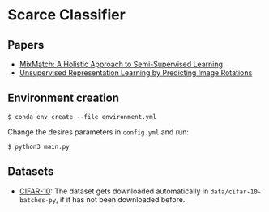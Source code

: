 # Scarce Classifier

## Papers

- [MixMatch: A Holistic Approach to Semi-Supervised Learning](https://arxiv.org/abs/1905.02249)
- [Unsupervised Representation Learning by Predicting Image Rotations](https://arxiv.org/abs/1803.07728)

## Environment creation

```
$ conda env create --file environment.yml
```
Change the desires parameters in ```config.yml``` and run:

```
$ python3 main.py
```
## Datasets
- [CIFAR-10](http://www.cs.toronto.edu/~kriz/cifar.html): The dataset gets downloaded automatically in ```data/cifar-10-batches-py```, if it has not been downloaded before.
